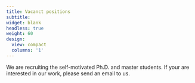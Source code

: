 ```yaml
---
title: Vacanct positions
subtitle:
widget: blank
headless: true
weight: 60
design:
  view: compact
  columns: '1'
---
```

We are recruiting the self-motivated Ph.D. and master students. If your are interested in our work, please send an email to us.
